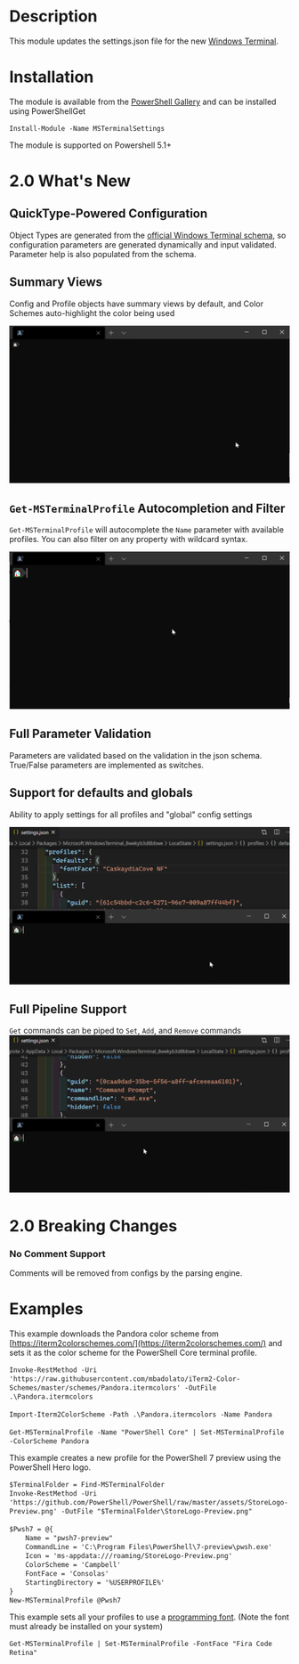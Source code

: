 # Description

This module updates the settings.json file for the new [Windows Terminal](https://github.com/microsoft/terminal).

# Installation

The module is available from the [PowerShell Gallery](https://www.powershellgallery.com/packages/MSTerminalConfig) and can be installed using PowerShellGet

```
Install-Module -Name MSTerminalSettings
```

The module is supported on Powershell 5.1+

# 2.0 What's New

## QuickType-Powered Configuration
Object Types are generated from the [official Windows Terminal schema](https://aka.ms/terminal-profiles-schema), so configuration parameters are generated dynamically and input validated. Parameter help is also populated from the schema.

## Summary Views
Config and Profile objects have summary views by default, and Color Schemes auto-highlight the color being used

![SummaryViews](Images/README/SummaryViews.gif)

## `Get-MSTerminalProfile` Autocompletion and Filter
`Get-MSTerminalProfile` will autocomplete the `Name` parameter with available profiles. You can also filter on any property with wildcard syntax.

![NameAutoComplete](Images/README/NameAutoComplete.gif)

## Full Parameter Validation
Parameters are validated based on the validation in the json schema. True/False parameters are implemented as switches.

## Support for defaults and globals
Ability to apply settings for all profiles and "global" config settings

![DefaultProfileSetting](Images/README/DefaultProfileSetting.gif)

## Full Pipeline Support
`Get` commands can be piped to `Set`, `Add`, and `Remove` commands
![Pipeline](Images/README/Pipeline.gif)

# 2.0 Breaking Changes

### No Comment Support
Comments will be removed from configs by the parsing engine.

# Examples

This example downloads the Pandora color scheme from [https://iterm2colorschemes.com/](https://iterm2colorschemes.com/) and sets it as the color scheme for the PowerShell Core terminal profile.

```
Invoke-RestMethod -Uri 'https://raw.githubusercontent.com/mbadolato/iTerm2-Color-Schemes/master/schemes/Pandora.itermcolors' -OutFile .\Pandora.itermcolors

Import-Iterm2ColorScheme -Path .\Pandora.itermcolors -Name Pandora

Get-MSTerminalProfile -Name "PowerShell Core" | Set-MSTerminalProfile -ColorScheme Pandora
```

This example creates a new profile for the PowerShell 7 preview using the PowerShell Hero logo.

```
$TerminalFolder = Find-MSTerminalFolder
Invoke-RestMethod -Uri 'https://github.com/PowerShell/PowerShell/raw/master/assets/StoreLogo-Preview.png' -OutFile "$TerminalFolder\StoreLogo-Preview.png"

$Pwsh7 = @{
    Name = "pwsh7-preview"
    CommandLine = 'C:\Program Files\PowerShell\7-preview\pwsh.exe'
    Icon = 'ms-appdata:///roaming/StoreLogo-Preview.png'
    ColorScheme = 'Campbell'
    FontFace = 'Consolas'
    StartingDirectory = '%USERPROFILE%'
}
New-MSTerminalProfile @Pwsh7
```

This example sets all your profiles to use a [programming font](https://app.programmingfonts.org/).  (Note the font must already be installed on your system)

```
Get-MSTerminalProfile | Set-MSTerminalProfile -FontFace "Fira Code Retina"
```
